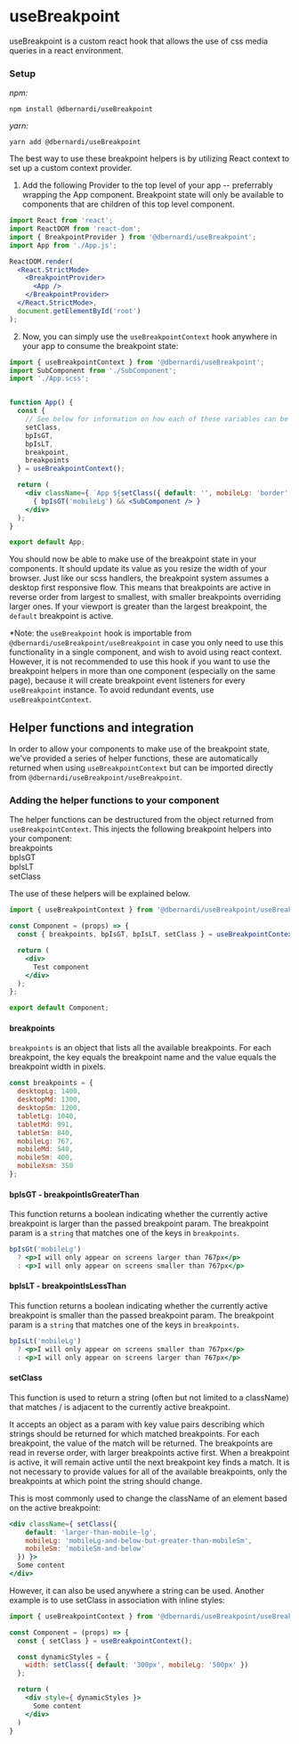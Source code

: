 # useBreakpoint
useBreakpoint is a custom react hook that allows the use of css media queries in a react environment.

### Setup

*npm:*
```
npm install @dbernardi/useBreakpoint
```

*yarn:*
```
yarn add @dbernardi/useBreakpoint
```

The best way to use these breakpoint helpers is by utilizing React context to set up a custom context provider.

1. Add the following Provider to the top level of your app -- preferrably wrapping the App component. Breakpoint state will only be available to components that are children of this top level component.
``` jsx
import React from 'react';
import ReactDOM from 'react-dom';
import { BreakpointProvider } from '@dbernardi/useBreakpoint';
import App from './App.js';

ReactDOM.render(
  <React.StrictMode>
    <BreakpointProvider>
      <App />
    </BreakpointProvider>
  </React.StrictMode>,
  document.getElementById('root')
);
```

2. Now, you can simply use the `useBreakpointContext` hook anywhere in your app to consume the breakpoint state:
``` jsx
import { useBreakpointContext } from '@dbernardi/useBreakpoint';
import SubComponent from './SubComponent';
import './App.scss';


function App() {
  const {
    // See below for information on how each of these variables can be used
    setClass,
    bpIsGT,
    bpIsLT,
    breakpoint,
    breakpoints
  } = useBreakpointContext();

  return (
    <div className={ `App ${setClass({ default: '', mobileLg: 'border' })}` }>
      { bpIsGT('mobileLg') && <SubComponent /> }
    </div>
  );
}

export default App;

```

You should now be able to make use of the breakpoint state in your components. It should update its value as you resize the width of your browser. Just like our scss handlers, the breakpoint system assumes a desktop first responsive flow. This means that breakpoints are active in reverse order from largest to smallest, with smaller breakpoints overriding larger ones. If your viewport is greater than the largest breakpoint, the `default` breakpoint is active.

*Note: the `useBreakpoint` hook is importable from `@dbernardi/useBreakpoint/useBreakpoint` in case you only need to use this functionality in a single component, and wish to avoid using react context. However, it is not recommended to use this hook if you want to use the breakpoint helpers in more than one component (especially on the same page), because it will create breakpoint event listeners for every `useBreakpoint` instance. To avoid redundant events, use `useBreakpointContext`.

## Helper functions and integration

In order to allow your components to make use of the breakpoint state, we've provided a series of helper functions, these are automatically returned when using `useBreakpointContext` but can be imported directly from `@dbernardi/useBreakpoint/useBreakpoint`.

### Adding the helper functions to your component

The helper functions can be destructured from the object returned from `useBreakpointContext`. This injects the following breakpoint helpers into your component:  
breakpoints  
bpIsGT  
bpIsLT  
setClass  

The use of these helpers will be explained below.
``` jsx
import { useBreakpointContext } from '@dbernardi/useBreakpoint/useBreakpoint';

const Component = (props) => {
  const { breakpoints, bpIsGT, bpIsLT, setClass } = useBreakpointContext();

  return (
    <div>
      Test component
    </div>
  );
};

export default Component;
```

#### breakpoints
`breakpoints` is an object that lists all the available breakpoints. For each breakpoint, the key equals the breakpoint name and the value equals the breakpoint width in pixels.

``` js
const breakpoints = {
  desktopLg: 1400,
  desktopMd: 1300,
  desktopSm: 1200,
  tabletLg: 1040,
  tabletMd: 991,
  tabletSm: 840,
  mobileLg: 767,
  mobileMd: 540,
  mobileSm: 400,
  mobileXsm: 350
};
```

#### bpIsGT - breakpointIsGreaterThan
This function returns a boolean indicating whether the currently active breakpoint is larger than the passed breakpoint param. The breakpoint param is a `string` that matches one of the keys in `breakpoints`.

```jsx
bpIsGt('mobileLg')
  ? <p>I will only appear on screens larger than 767px</p>
  : <p>I will only appear on screens smaller than 767px</p>
```

#### bpIsLT - breakpointIsLessThan
This function returns a boolean indicating whether the currently active breakpoint is smaller than the passed breakpoint param. The breakpoint param is a `string` that matches one of the keys in `breakpoints`.

```jsx
bpIsLt('mobileLg')
  ? <p>I will only appear on screens smaller than 767px</p>
  : <p>I will only appear on screens larger than 767px</p>
```

#### setClass
This function is used to return a string (often but not limited to a className) that matches / is adjacent to the currently active breakpoint.

It accepts an object as a param with key value pairs describing which strings should be returned for which matched breakpoints. For each breakpoint, the value of the match will be returned. The breakpoints are read in reverse order, with larger breakpoints active first. When a breakpoint is active, it will remain active until the next breakpoint key finds a match. It is not necessary to provide values for all of the available breakpoints, only the breakpoints at which point the string should change.

This is most commonly used to change the className of an element based on the active breakpoint:
``` jsx
<div className={ setClass({
    default: 'larger-than-mobile-lg',
    mobileLg: 'mobileLg-and-below-but-greater-than-mobileSm',
    mobileSm: 'mobileSm-and-below'
  }) }>
  Some content
</div>
```

However, it can also be used anywhere a string can be used. Another example is to use setClass in association with inline styles:

``` jsx
import { useBreakpointContext } from '@dbernardi/useBreakpoint/useBreakpoint';

const Component = (props) => {
  const { setClass } = useBreakpointContext();

  const dynamicStyles = {
    width: setClass({ default: '300px', mobileLg: '500px' })
  };

  return (
    <div style={ dynamicStyles }>
      Some content
    </div>
  )
}
```